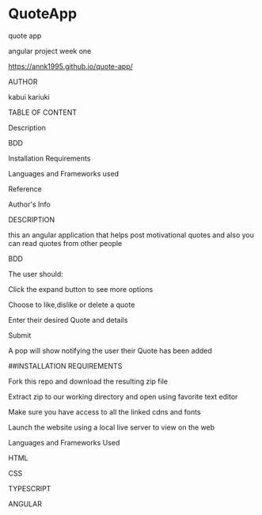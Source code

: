 # QuoteApp

quote app

angular project week one

https://annk1995.github.io/quote-app/

AUTHOR

kabui kariuki

TABLE OF CONTENT

Description

BDD

Installation Requirements

Languages and Frameworks used

Reference

Author's Info

DESCRIPTION

this an angular application that helps post motivational quotes and also you can read quotes from other people

BDD

The user should:

Click the expand button to see more options




Choose to like,dislike or delete a quote

Enter their desired Quote and details

Submit

A pop will show notifying the user their Quote has been added


##INSTALLATION REQUIREMENTS

Fork this repo and download the resulting zip file

Extract zip to our working directory and open using favorite text editor

Make sure you have access to all the linked cdns and fonts

Launch the website using a local live server to view on the web


Languages and Frameworks Used

HTML

CSS

TYPESCRIPT

ANGULAR


